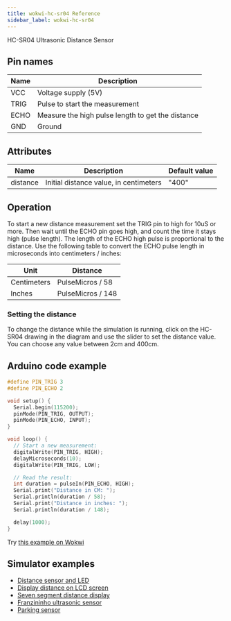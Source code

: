 ```yaml
---
title: wokwi-hc-sr04 Reference
sidebar_label: wokwi-hc-sr04
---
```


HC-SR04 Ultrasonic Distance Sensor

<wokwi-hc-sr04 />

## Pin names

| Name | Description                                       |
| ---- | ------------------------------------------------- |
| VCC  | Voltage supply (5V)                               |
| TRIG | Pulse to start the measurement                    |
| ECHO | Measure the high pulse length to get the distance |
| GND  | Ground                                            |

## Attributes

| Name     | Description                            | Default value |
| -------- | -------------------------------------- | ------------- |
| distance | Initial distance value, in centimeters | "400"         |

## Operation

To start a new distance measurement set the TRIG pin to high for 10uS or more. Then wait until the ECHO pin goes high,
and count the time it stays high (pulse length). The length of the ECHO high pulse is proportional to the distance. Use
the following table to convert the ECHO pulse length in microseconds into centimeters / inches:

| Unit        | Distance          |
| ----------- | ----------------- |
| Centimeters | PulseMicros / 58  |
| Inches      | PulseMicros / 148 |

### Setting the distance

To change the distance while the simulation is running, click on the HC-SR04 drawing in the diagram and use the slider
to set the distance value. You can choose any value between 2cm and 400cm.

## Arduino code example

```cpp
#define PIN_TRIG 3
#define PIN_ECHO 2

void setup() {
  Serial.begin(115200);
  pinMode(PIN_TRIG, OUTPUT);
  pinMode(PIN_ECHO, INPUT);
}

void loop() {
  // Start a new measurement:
  digitalWrite(PIN_TRIG, HIGH);
  delayMicroseconds(10);
  digitalWrite(PIN_TRIG, LOW);

  // Read the result:
  int duration = pulseIn(PIN_ECHO, HIGH);
  Serial.print("Distance in CM: ");
  Serial.println(duration / 58);
  Serial.print("Distance in inches: ");
  Serial.println(duration / 148);

  delay(1000);
}
```

Try [this example on Wokwi](https://wokwi.com/arduino/projects/304444938977804866)

## Simulator examples

- [Distance sensor and LED](https://wokwi.com/arduino/projects/290056311044833800)
- [Display distance on LCD screen](https://wokwi.com/arduino/projects/290043622233997832)
- [Seven segment distance display](https://wokwi.com/arduino/projects/295030553275532810)
- [Franzininho ultrasonic sensor](https://wokwi.com/arduino/projects/302020345098928648)
- [Parking sensor](https://wokwi.com/arduino/projects/290964046833779209)
